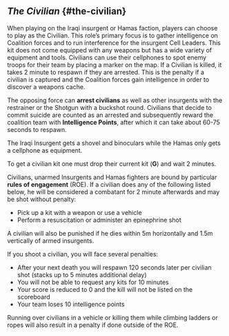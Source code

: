 ## _The Civilian_ {#the-civilian}

When playing on the Iraqi insurgent or Hamas faction, players can choose to play as the Civilian. This role’s primary focus is to gather intelligence on Coalition forces and to run interference for the insurgent Cell Leaders. This kit does not come equipped with any weapons but has a wide variety of equipment and tools. Civilians can use their cellphones to spot enemy troops for their team by placing a marker on the map. If a Civilian is killed, it takes 2 minute to respawn if they are arrested. This is the penalty if a civilian is captured and the Coalition forces gain intelligence in order to discover a weapons cache.

The opposing force can **arrest civilians** as well as other insurgents with the restrainer or the Shotgun with a buckshot round. Civilians that decide to commit suicide are counted as an arrested and subsequently reward the coalition team with **Intelligence Points**, after which it can take about 60-75 seconds to respawn.

The Iraqi Insurgent gets a shovel and binoculars while the Hamas only gets a cellphone as equipment.

To get a civilian kit one must drop their current kit (**G**) and wait 2 minutes.

Civilians, unarmed Insurgents and Hamas fighters are bound by particular **rules of engagement** (ROE). If a civilian does any of the following listed below, he will be considered a combatant for 2 minute afterwards and may be shot without penalty:

*   Pick up a kit with a weapon or use a vehicle
*   Perform a resuscitation or administer an epinephrine shot

A civilian will also be punished if he dies within 5m horizontally and 1.5m vertically of armed insurgents.

If you shoot a civilian, you will face several penalties:

*   After your next death you will respawn 120 seconds later per civilian shot (stacks up to 5 minutes additional delay)
*   You will not be able to request any kits for 10 minutes
*   Your score is reduced to 0 and the kill will not be listed on the scoreboard
*   Your team loses 10 intelligence points

Running over civilians in a vehicle or killing them while climbing ladders or ropes will also result in a penalty if done outside of the ROE.